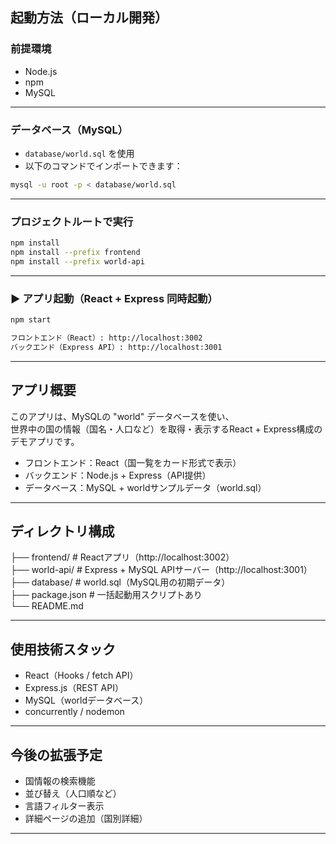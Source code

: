 ## 起動方法（ローカル開発）
 
 ### 前提環境
 - Node.js
 - npm
 - MySQL
 
 ---
 
 ### データベース（MySQL）
 
 - `database/world.sql` を使用
 - 以下のコマンドでインポートできます：
 
 ```bash
 mysql -u root -p < database/world.sql
 ```
 ---
 
 ### プロジェクトルートで実行
 ```bash
 npm install
 npm install --prefix frontend
 npm install --prefix world-api
 ```
 ---
 
 ### ▶ アプリ起動（React + Express 同時起動）
 
 ```bash
 npm start
 ```
 ```md
フロントエンド（React）: http://localhost:3002
バックエンド（Express API）: http://localhost:3001
 ```
 ---

## アプリ概要

このアプリは、MySQLの "world" データベースを使い、  
世界中の国の情報（国名・人口など）を取得・表示するReact + Express構成のデモアプリです。

- フロントエンド：React（国一覧をカード形式で表示）
- バックエンド：Node.js + Express（API提供）
- データベース：MySQL + worldサンプルデータ（world.sql）

---

## ディレクトリ構成

├── frontend/        # Reactアプリ（http://localhost:3002）  
├── world-api/       # Express + MySQL APIサーバー（http://localhost:3001）  
├── database/        # world.sql（MySQL用の初期データ）  
├── package.json     # 一括起動用スクリプトあり  
└── README.md

---

## 使用技術スタック

- React（Hooks / fetch API）
- Express.js（REST API）
- MySQL（worldデータベース）
- concurrently / nodemon

---

## 今後の拡張予定

- 国情報の検索機能
- 並び替え（人口順など）
- 言語フィルター表示
- 詳細ページの追加（国別詳細）

---